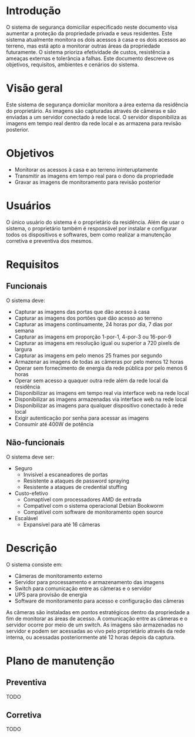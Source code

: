 # Introdução

O sistema de segurança domiciliar especificado neste documento visa aumentar a proteção da propriedade privada e seus residentes. Este sistema atualmente monitora os dois acessos à casa e os dois acessos ao terreno, mas está apto a monitorar outras áreas da propriedade futuramente. O sistema prioriza efetividade de custos, resistência a ameaças externas e tolerância a falhas. Este documento descreve os objetivos, requisitos, ambientes e cenários do sistema.

# Visão geral

Este sistema de segurança domicilar monitora a área externa da residência do proprietário. As imagens são capturadas através de câmeras e são enviadas a um servidor conectado à rede local. O servidor disponibiliza as imagens em tempo real dentro da rede local e as armazena para revisão posterior.

# Objetivos

- Monitorar os acessos à casa e ao terreno ininteruptamente
- Transmitir as imagens em tempo real para o dono da propriedade
- Gravar as imagens de monitoramento para revisão posterior

# Usuários

O único usuário do sistema é o proprietário da residência. Além de usar o sistema, o proprietário também é responsável por instalar e configurar todos os dispositivos e softwares, bem como realizar a manutenção corretiva e preventiva dos mesmos.

# Requisitos

## Funcionais

O sistema deve:

- Capturar as imagens das portas que dão acesso à casa
- Capturar as imagens dos portões que dão acesso ao terreno
- Capturar as imagens continuamente, 24 horas por dia, 7 dias por semana
- Capturar as imagens em proporção 1-por-1, 4-por-3 ou 16-por-9
- Capturar as imagens em resolução igual ou superior a 720 pixels de largura
- Capturar as imagens em pelo menos 25 frames por segundo
- Armazenar as imagens de todas as câmeras por pelo menos 12 horas
- Operar sem fornecimento de energia da rede pública por pelo menos 6 horas
- Operar sem acesso a quaquer outra rede além da rede local da residência
- Disponibilizar as imagens em tempo real via interface web na rede local
- Disponibilizar as imagens armazenadas via interface web na rede local
- Disponibilizar as imagens para qualquer dispositivo conectado à rede local
- Exigir autenticação por senha para acessar as imagens
- Consumir até 400W de potência

## Não-funcionais

O sistema deve ser:

- Seguro
    - Invisível a escaneadores de portas
    - Resistente a ataques de password spraying
    - Resistente a ataques de credential stuffing
- Custo-efetivo
    - Comaptível com processadores AMD de entrada
    - Compatível com o sistema operacional Debian Bookworm
    - Compatível com software de monitoramento open source
- Escalável
    - Expansível para até 16 câmeras

# Descrição

O sistema consiste em:

- Câmeras de monitoramento externo
- Servidor para processamento e armazenamento das imagens
- Switch para comunicação entre as câmeras e o servidor
- UPS para provisão de energia
- Software de monitoramento para acesso e configuração das câmeras

As câmeras são instaladas em pontos estratégicos dentro da propriedade a fim de monitorar as áreas de acesso. A comunicação entre as câmeras e o servidor ocorre por meio de um switch. As imagens são armazenadas no servidor e podem ser acessadas ao vivo pelo proprietário através da rede interna, ou acessadas posteriormente até 12 horas depois da captura.

# Plano de manutenção

## Preventiva

TODO

## Corretiva

TODO
